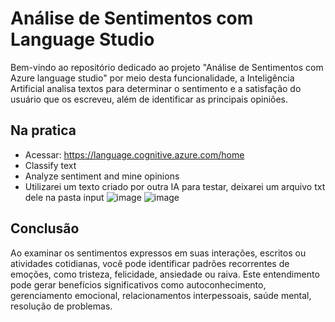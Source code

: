 # Análise de Sentimentos com Language Studio

Bem-vindo ao repositório dedicado ao projeto "Análise de Sentimentos com Azure language studio" por meio desta funcionalidade, a Inteligência Artificial analisa textos para determinar o sentimento e a satisfação do usuário que os escreveu, além de identificar as principais opiniões.

## Na pratica

- Acessar: https://language.cognitive.azure.com/home
- Classify text
- Analyze sentiment and mine opinions
- Utilizarei um texto criado por outra IA para testar, deixarei um arquivo txt dele na pasta input
![image](https://github.com/lucslima96/analise_de_sentimentos_languagestudio/assets/128159917/6310ce38-2872-471c-b1a0-109931c9db83)
![image](https://github.com/lucslima96/analise_de_sentimentos_languagestudio/assets/128159917/389c8182-0de9-4ed0-b5c7-a147552d95f3)

## Conclusão

Ao examinar os sentimentos expressos em suas interações, escritos ou atividades cotidianas, você pode identificar padrões recorrentes de emoções, como tristeza, felicidade, ansiedade ou raiva. Este entendimento pode gerar benefícios significativos como autoconhecimento, gerenciamento emocional, relacionamentos interpessoais, saúde mental, resolução de problemas. 



